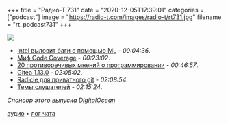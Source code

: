 +++
title = "Радио-Т 731"
date = "2020-12-05T17:39:01"
categories = ["podcast"]
image = "https://radio-t.com/images/radio-t/rt731.jpg"
filename = "rt_podcast731"
+++

![](https://radio-t.com/images/radio-t/rt731.jpg)

- [Intel выловит баги с помощью ML](https://sdtimes.com/ai/intel-releases-new-machine-programming-tool-to-detect-bugs-in-code/) - *00:04:36*.
- [Миф Code Coverage](https://preslav.me/2020/12/03/the-myth-of-code-coverage/) - *00:23:02*.
- [20 противоречивых мнений о программировании](https://programmers.blogoverflow.com/2012/08/20-controversial-programming-opinions/) - *00:46:57*.
- [Gitea 1.13.0](https://blog.gitea.io/2020/12/gitea-1.13.0-is-released/) - *02:05:02*.
- [Radicle для приватного git](https://radicle.xyz/) - *02:08:54*.
- [Темы слушателей](https://radio-t.com/p/2020/12/01/prep-731/) - *02:15:24*.

*Спонсор этого выпуска [DigitalOcean](https://www.digitalocean.com)*


[аудио](https://cdn.radio-t.com/rt_podcast731.mp3) • [лог чата](https://chat.radio-t.com/logs/radio-t-731.html)
<audio src="https://cdn.radio-t.com/rt_podcast731.mp3" preload="none"></audio>
